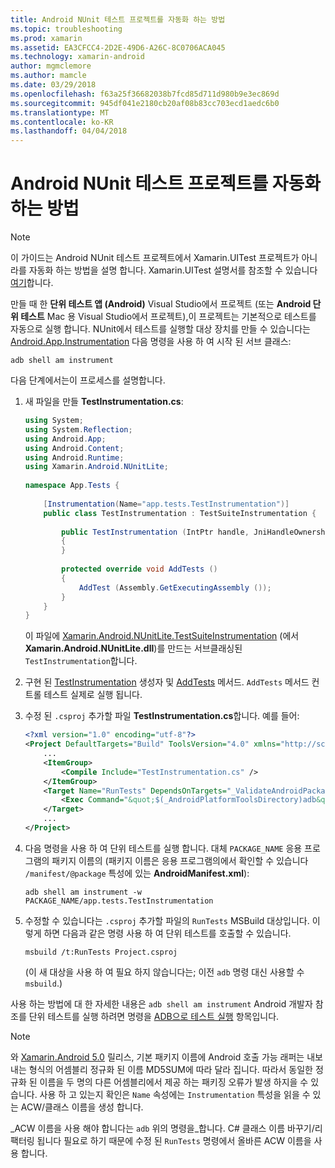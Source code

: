 ```yaml
---
title: Android NUnit 테스트 프로젝트를 자동화 하는 방법
ms.topic: troubleshooting
ms.prod: xamarin
ms.assetid: EA3CFCC4-2D2E-49D6-A26C-8C0706ACA045
ms.technology: xamarin-android
author: mgmclemore
ms.author: mamcle
ms.date: 03/29/2018
ms.openlocfilehash: f63a25f36682038b7fcd85d711d980b9e3ec869d
ms.sourcegitcommit: 945df041e2180cb20af08b83cc703ecd1aedc6b0
ms.translationtype: MT
ms.contentlocale: ko-KR
ms.lasthandoff: 04/04/2018
---
```

# <a name="how-do-i-automate-an-android-nunit-test-project"></a>Android NUnit 테스트 프로젝트를 자동화 하는 방법

> [!NOTE]
> 이 가이드는 Android NUnit 테스트 프로젝트에서 Xamarin.UITest 프로젝트가 아니라를 자동화 하는 방법을 설명 합니다. Xamarin.UITest 설명서를 참조할 수 있습니다 [여기](https://docs.microsoft.com/appcenter/test-cloud/preparing-for-upload/uitest)합니다.

만들 때 한 **단위 테스트 앱 (Android)** Visual Studio에서 프로젝트 (또는 **Android 단위 테스트** Mac 용 Visual Studio에서 프로젝트),이 프로젝트는 기본적으로 테스트를 자동으로 실행 합니다.
NUnit에서 테스트를 실행할 대상 장치를 만들 수 있습니다는 [Android.App.Instrumentation](https://developer.xamarin.com/api/type/Android.App.Instrumentation/) 다음 명령을 사용 하 여 시작 된 서브 클래스: 

```shell
adb shell am instrument 
```

다음 단계에서는이 프로세스를 설명합니다.

1.  새 파일을 만들 **TestInstrumentation.cs**: 

    ```cs 
    using System;
    using System.Reflection;
    using Android.App;
    using Android.Content;
    using Android.Runtime;
    using Xamarin.Android.NUnitLite;
     
    namespace App.Tests {
     
        [Instrumentation(Name="app.tests.TestInstrumentation")]
        public class TestInstrumentation : TestSuiteInstrumentation {
     
            public TestInstrumentation (IntPtr handle, JniHandleOwnership transfer) : base (handle, transfer)
            {
            }
     
            protected override void AddTests ()
            {
                AddTest (Assembly.GetExecutingAssembly ());
            }
        }
    }
    ```
    이 파일에 [Xamarin.Android.NUnitLite.TestSuiteInstrumentation](https://developer.xamarin.com/api/type/Xamarin.Android.NUnitLite.TestSuiteInstrumentation/) (에서 **Xamarin.Android.NUnitLite.dll**)를 만드는 서브클래싱된 `TestInstrumentation`합니다.

2.  구현 된 [TestInstrumentation](https://developer.xamarin.com/api/constructor/Xamarin.Android.NUnitLite.TestSuiteInstrumentation.TestSuiteInstrumentation/p/System.IntPtr/Android.Runtime.JniHandleOwnership/) 생성자 및 [AddTests](https://developer.xamarin.com/api/member/Xamarin.Android.NUnitLite.TestSuiteInstrumentation.AddTests%28%29) 메서드. `AddTests` 메서드 컨트롤 테스트 실제로 실행 됩니다.

3.  수정 된 `.csproj` 추가할 파일 **TestInstrumentation.cs**합니다. 예를 들어:

    ```xml
    <?xml version="1.0" encoding="utf-8"?>
    <Project DefaultTargets="Build" ToolsVersion="4.0" xmlns="http://schemas.microsoft.com/developer/msbuild/2003">
        ...
        <ItemGroup>
            <Compile Include="TestInstrumentation.cs" />
        </ItemGroup>
        <Target Name="RunTests" DependsOnTargets="_ValidateAndroidPackageProperties">
            <Exec Command="&quot;$(_AndroidPlatformToolsDirectory)adb&quot; $(AdbTarget) $(AdbOptions) shell am instrument -w $(_AndroidPackage)/app.tests.TestInstrumentation" />
        </Target>
        ...
    </Project>
    ```

3.  다음 명령을 사용 하 여 단위 테스트를 실행 합니다. 대체 `PACKAGE_NAME` 응용 프로그램의 패키지 이름의 (패키지 이름은 응용 프로그램의에서 확인할 수 있습니다 `/manifest/@package` 특성에 있는 **AndroidManifest.xml**):

    ```shell
    adb shell am instrument -w PACKAGE_NAME/app.tests.TestInstrumentation
    ```

4.  수정할 수 있습니다는 `.csproj` 추가할 파일의 `RunTests` MSBuild 대상입니다. 이렇게 하면 다음과 같은 명령 사용 하 여 단위 테스트를 호출할 수 있습니다.

    ```shell
    msbuild /t:RunTests Project.csproj
    ```
    (이 새 대상을 사용 하 여 필요 하지 않습니다는; 이전 `adb` 명령 대신 사용할 수 `msbuild`.)

사용 하는 방법에 대 한 자세한 내용은 `adb shell am instrument` Android 개발자 참조를 단위 테스트를 실행 하려면 명령을 [ADB으로 테스트 실행](https://developer.android.com/studio/test/command-line.html#RunTestsDevice) 항목입니다.


> [!NOTE]
> 와 [Xamarin.Android 5.0](https://developer.xamarin.com/releases/android/xamarin.android_5/xamarin.android_5.1/#Android_Callable_Wrapper_Naming) 릴리스, 기본 패키지 이름에 Android 호출 가능 래퍼는 내보내는 형식의 어셈블리 정규화 된 이름 MD5SUM에 따라 달라 집니다. 따라서 동일한 정규화 된 이름을 두 명의 다른 어셈블리에서 제공 하는 패키징 오류가 발생 하지을 수 있습니다. 사용 하 고 있는지 확인은 `Name` 속성에는 `Instrumentation` 특성을 읽을 수 있는 ACW/클래스 이름을 생성 합니다.

_ACW 이름을 사용 해야 합니다는 `adb` 위의 명령을_합니다.
C# 클래스 이름 바꾸기/리팩터링 됩니다 필요로 하기 때문에 수정 된 `RunTests` 명령에서 올바른 ACW 이름을 사용 합니다.

